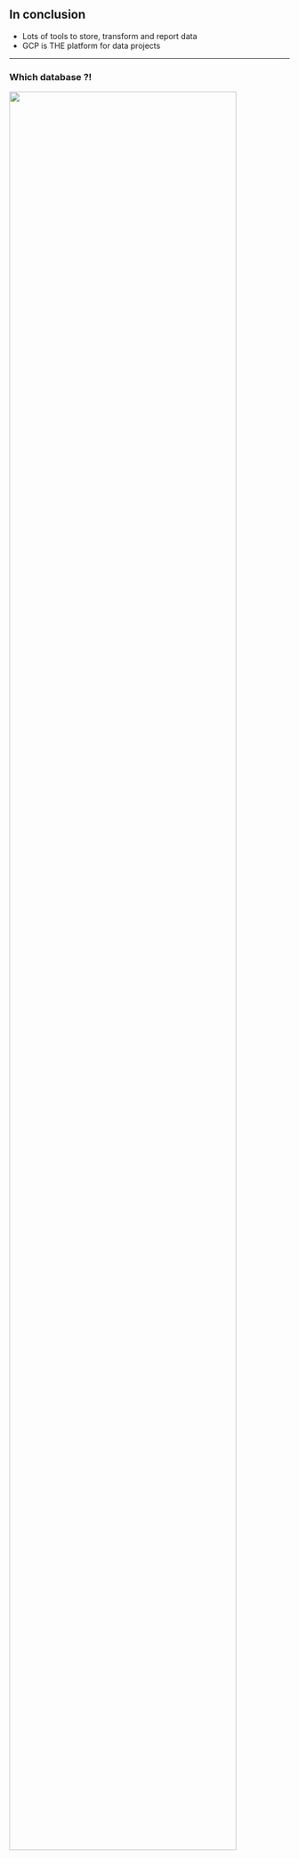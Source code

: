 ## In conclusion

- Lots of tools to store, transform and report data
- GCP is THE platform for data projects

----

### Which database ?!

<img src="https://thecloudgirl.dev/images/DBoptions.jpg" width="90%" />

